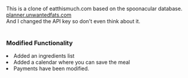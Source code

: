 This is a clone of eatthismuch.com based on the spoonacular database. 
<br />
<a href="http://planner.unwantedfats.com">planner.unwantedfats.com</a> 
<br />
And I changed the API key so don't even think about it.
<br />
<br />
<h3>Modified Functionality</h3>
<li>
  Added an ingredients list
</li>

<li>
Added a calendar where you can save the meal
</li>
<li>
Payments have been modified.
</li>

